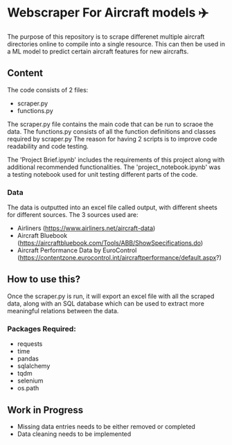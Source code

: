 # Webscraper For Aircraft models ✈️
The purpose of this repository is to scrape differenet multiple aircraft directories online to compile into a single resource. This can then be used in a ML model to predict certain aircraft features for new aircrafts. 

## Content
The code consists of 2 files:
* scraper.py
* functions.py

The scraper.py file contains the main code that can be run to scraoe the data. The functions.py consists of all the function definitions and classes required by scraper.py
The reason for having 2 scripts is to improve code readability and code testing. 

The 'Project Brief.ipynb' includes the requirements of this project along with additional recommended functionalities. 
The 'project_notebook.ipynb' was a  testing notebook used for unit testing different parts of the code. 

### Data
The data is outputted into an excel file called output, with different sheets for different sources. The 3 sources used are:
* Airliners (https://www.airliners.net/aircraft-data)
* Aircraft Bluebook (https://aircraftbluebook.com/Tools/ABB/ShowSpecifications.do)
* Aircraft Performance Data by EuroControl (https://contentzone.eurocontrol.int/aircraftperformance/default.aspx?)

## How to use this?
Once the scraper.py is run, it will export an excel file with all the scraped data, along with an SQL database which can be used to extract more meaningful relations between the data. 

### Packages Required:
- requests
- time
- pandas
- sqlalchemy
- tqdm
- selenium
- os.path

## Work in Progress
* Missing data entries needs to be either removed or completed
* Data cleaning needs to be implemented
